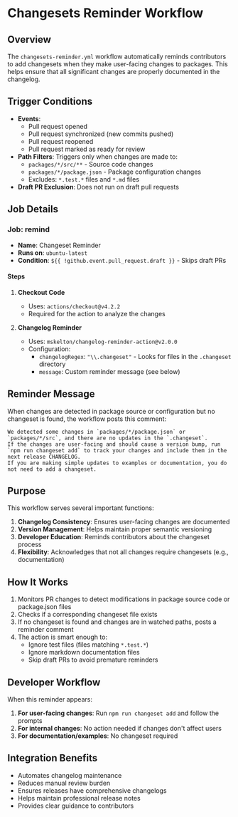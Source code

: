 # Changesets Reminder Workflow

## Overview
The `changesets-reminder.yml` workflow automatically reminds contributors to add changesets when they make user-facing changes to packages. This helps ensure that all significant changes are properly documented in the changelog.

## Trigger Conditions
- **Events**: 
  - Pull request opened
  - Pull request synchronized (new commits pushed)
  - Pull request reopened
  - Pull request marked as ready for review
- **Path Filters**: Triggers only when changes are made to:
  - `packages/*/src/**` - Source code changes
  - `packages/*/package.json` - Package configuration changes
  - Excludes: `*.test.*` files and `*.md` files
- **Draft PR Exclusion**: Does not run on draft pull requests

## Job Details

### Job: remind
- **Name**: Changeset Reminder
- **Runs on**: `ubuntu-latest`
- **Condition**: `${{ !github.event.pull_request.draft }}` - Skips draft PRs

#### Steps

1. **Checkout Code**
   - Uses: `actions/checkout@v4.2.2`
   - Required for the action to analyze the changes

2. **Changelog Reminder**
   - Uses: `mskelton/changelog-reminder-action@v2.0.0`
   - Configuration:
     - `changelogRegex`: `"\\.changeset"` - Looks for files in the `.changeset` directory
     - `message`: Custom reminder message (see below)

## Reminder Message
When changes are detected in package source or configuration but no changeset is found, the workflow posts this comment:

```
We detected some changes in `packages/*/package.json` or `packages/*/src`, and there are no updates in the `.changeset`.
If the changes are user-facing and should cause a version bump, run `npm run changeset add` to track your changes and include them in the next release CHANGELOG.
If you are making simple updates to examples or documentation, you do not need to add a changeset.
```

## Purpose
This workflow serves several important functions:

1. **Changelog Consistency**: Ensures user-facing changes are documented
2. **Version Management**: Helps maintain proper semantic versioning
3. **Developer Education**: Reminds contributors about the changeset process
4. **Flexibility**: Acknowledges that not all changes require changesets (e.g., documentation)

## How It Works
1. Monitors PR changes to detect modifications in package source code or package.json files
2. Checks if a corresponding changeset file exists
3. If no changeset is found and changes are in watched paths, posts a reminder comment
4. The action is smart enough to:
   - Ignore test files (files matching `*.test.*`)
   - Ignore markdown documentation files
   - Skip draft PRs to avoid premature reminders

## Developer Workflow
When this reminder appears:

1. **For user-facing changes**: Run `npm run changeset add` and follow the prompts
2. **For internal changes**: No action needed if changes don't affect users
3. **For documentation/examples**: No changeset required

## Integration Benefits
- Automates changelog maintenance
- Reduces manual review burden
- Ensures releases have comprehensive changelogs
- Helps maintain professional release notes
- Provides clear guidance to contributors